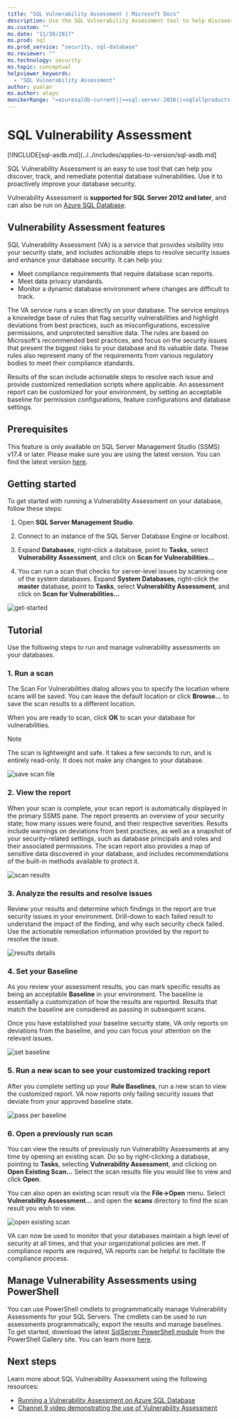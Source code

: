 ```yaml
---
title: "SQL Vulnerability Assessment | Microsoft Docs"
description: Use the SQL Vulnerability Assessment tool to help discover, track, and remediate potential database vulnerabilities in SQL Server.
ms.custom: ""
ms.date: "11/30/2017"
ms.prod: sql
ms.prod_service: "security, sql-database"
ms.reviewer: ""
ms.technology: security
ms.topic: conceptual
helpviewer_keywords: 
  - "SQL Vulnerability Assessment"
author: yualan
ms.author: alayu
monikerRange: "=azuresqldb-current||>=sql-server-2016||=sqlallproducts-allversions||>=sql-server-linux-2017||=azuresqldb-mi-current"
---
```

# SQL Vulnerability Assessment

[!INCLUDE[sql-asdb.md](../../includes/applies-to-version/sql-asdb.md]

SQL Vulnerability Assessment is an easy to use tool that can help you discover, track, and remediate potential database vulnerabilities. Use it to proactively improve your database security.

Vulnerability Assessment is **supported for SQL Server 2012 and later**, and can also be run on [Azure SQL Database](https://docs.microsoft.com/azure/sql-database/sql-vulnerability-assessment).

## Vulnerability Assessment features
SQL Vulnerability Assessment (VA) is a service that provides visibility into your security state, and includes actionable steps to resolve security issues and enhance your database security. It can help you:
- Meet compliance requirements that require database scan reports. 
- Meet data privacy standards.
- Monitor a dynamic database environment where changes are difficult to track.

The VA service runs a scan directly on your database. The service employs a knowledge base of rules that flag security vulnerabilities and highlight deviations from best practices, such as misconfigurations, excessive permissions, and unprotected sensitive data. The rules are based on Microsoft's recommended best practices, and focus on the security issues that present the biggest risks to your database and its valuable data. These rules also represent many of the requirements from various regulatory bodies to meet their compliance standards.

Results of the scan include actionable steps to resolve each issue and provide customized remediation scripts where applicable. An assessment report can be customized for your environment, by setting an acceptable baseline for permission configurations, feature configurations and database settings. 

## Prerequisites
This feature is only available on SQL Server Management Studio (SSMS) v17.4 or later. Please make sure you are using the latest version. You can find the latest version [here](https://docs.microsoft.com/sql/ssms/download-sql-server-management-studio-ssms).

## Getting started
To get started with running a Vulnerability Assessment on your database, follow these steps:
   1.	Open **SQL Server Management Studio**.

   2.	Connect to an instance of the SQL Server Database Engine or localhost.

   3.	Expand **Databases**, right-click a database, point to **Tasks**, select **Vulnerability Assessment**, and click on **Scan for Vulnerabilities...**

   4.	You can run a scan that checks for server-level issues by scanning one of the system databases. Expand **System Databases**, right-click the **master** database, point to **Tasks**, select **Vulnerability Assessment**, and click on **Scan for Vulnerabilities...**

   ![get-started](media/sql-vulnerability-assessment/1-SSMSGetStarted.png)

## Tutorial
Use the following steps to run and manage vulnerability assessments on your databases.

### 1. Run a scan

The Scan For Vulnerabilities dialog allows you to specify the location where scans will be saved. You can leave the default location or click **Browse...** to save the scan results to a different location.

When you are ready to scan, click **OK** to scan your database for vulnerabilities.

  > [!NOTE]   
  > The scan is lightweight and safe. It takes a few seconds to run, and is entirely read-only. It does not make any changes to your database.

![save scan file](media/sql-vulnerability-assessment/2-ssmssavescanfile.png)

### 2. View the report

When your scan is complete, your scan report is automatically displayed in the primary SSMS pane. The report presents an overview of your security state; how many issues were found, and their respective severities. Results include warnings on deviations from best practices, as well as a snapshot of your security-related settings, such as database principals and roles and their associated permissions. The scan report also provides a map of sensitive data discovered in your database, and includes recommendations of the built-in methods available to protect it.

![scan results](media/sql-vulnerability-assessment/3-ssmsscanresults.png)

### 3. Analyze the results and resolve issues

Review your results and determine which findings in the report are true security issues in your environment. Drill-down to each failed result to understand the impact of the finding, and why each security check failed. Use the actionable remediation information provided by the report to resolve the issue.

![results details](media/sql-vulnerability-assessment/4-ssmsresultdetails.png)

### 4. Set your Baseline

As you review your assessment results, you can mark specific results as being an acceptable **Baseline** in your environment. The baseline is essentially a customization of how the results are reported. Results that match the baseline are considered as passing in subsequent scans. 

Once you have established your baseline security state, VA only reports on deviations from the baseline, and you can focus your attention on the relevant issues.

![set baseline](media/sql-vulnerability-assessment/5-ssmssetbaseline.png)

### 5. Run a new scan to see your customized tracking report

After you complete setting up your **Rule Baselines**, run a new scan to view the customized report. VA now reports only failing security issues that deviate from your approved baseline state.

![pass per baseline](media/sql-vulnerability-assessment/6-ssmspassperbaseline.png)

### 6. Open a previously run scan

You can view the results of previously run Vulnerability Assessments at any time by opening an existing scan. Do so by right-clicking a database, pointing to **Tasks**, selecting **Vulnerability Assessment**, and clicking on **Open Existing Scan...**  Select the scan results file you would like to view and click **Open**. 

You can also open an existing scan result via the **File->Open** menu. Select **Vulnerability Assessment...** and open the **scans** directory to find the scan result you wish to view.

![open existing scan](media/sql-vulnerability-assessment/7-ssmsopenexistingscan.png)

VA can now be used to monitor that your databases maintain a high level of security at all times, and that your organizational policies are met. If compliance reports are required, VA reports can be helpful to facilitate the compliance process.

## Manage Vulnerability Assessments using PowerShell
You can use PowerShell cmdlets to programmatically manage Vulnerability Assessments for your SQL Servers. The cmdlets can be used to run assessments programmatically, export the results and manage baselines.
To get started, download the latest [SqlServer PowerShell module](https://www.powershellgallery.com/packages/SqlServer/) from the PowerShell Gallery site. You can learn more [here](https://blogs.msdn.microsoft.com/sqlsecurity/2018/07/05/powershell-cmdlets-for-managing-sql-vulnerability-assessments/).

## Next steps
Learn more about SQL Vulnerability Assessment using the following resources:
- [Running a Vulnerability Assessment on Azure SQL Database](https://docs.microsoft.com/azure/sql-database/sql-vulnerability-assessment) 
- [Channel 9 video demonstrating the use of Vulnerability Assessment](https://channel9.msdn.com/Shows/Data-Exposed/Track-and-remediate-potential-database-vulnerabilities-with-SQL-Vulnerability-Assessment)


  
